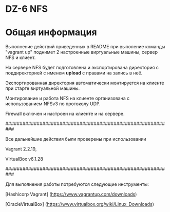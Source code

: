 # DZ-6 NFS
# **Общая информация**

Выполнение действий приведенных в README при выполение команды "vagrant up" поднимет 2 настроенные виртуальные машины, сервер NFS и клиент.

На сервере NFS будет подготовлена и экспортирована директория с поддиректорией с именем __upload__ с правами на запись в неё.

Экспортированная директория автоматически монтируется на клиенте при старте виртуальной машины.

Монтирование и работа NFS на клиенте организована с использованием NFSv3 по протоколу UDP.

Firewall включен и настроен на клиенте и на сервере.

###########################################################

Все дальнейшие действия были проверены при использовании

Vagrant 2.2.19, 

VirtualBox v6.1.28

###########################################################

Для выполнения работы потребуются следующие инструменты:

[Hashicorp Vagrant] (https://www.vagrantup.com/downloads)

[OracleVirtualBox] (https://www.virtualbox.org/wiki/Linux_Downloads)



